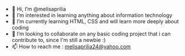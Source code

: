 - 👋 Hi, I’m @melisaprilia
- 👀 I’m interested in learning anything about information technology
- 🌱 I’m currently learning HTML, CSS and will learn more deeply about coding
- 💞️ I’m looking to collaborate on any basic coding project that i can contribute to, since I'm still a newbie :)
- 📫 How to reach me : melisaprilia24@yahoo.com

<!---
melisaprilia/melisaprilia is a ✨ special ✨ repository because its `README.md` (this file) appears on your GitHub profile.
You can click the Preview link to take a look at your changes.
--->
